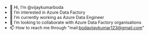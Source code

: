 - 👋 Hi, I’m @vijaykumarboda
- 👀 I’m interested in Azure Data Factory
- 🌱 I’m currently working as Azure Data Engineer
- 💞️ I’m looking to collaborate with Azure Data Factory organisations
- 📫 How to reach me through "mail:bodavijaykumar123@gmail.com"

<!---
vijaykumarboda/vijaykumarboda is a ✨ special ✨ repository because its `README.md` (this file) appears on your GitHub profile.
You can click the Preview link to take a look at your changes.
--->
